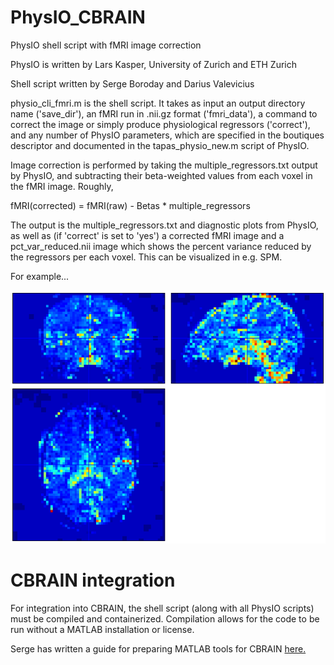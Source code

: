 # PhysIO_CBRAIN
PhysIO shell script with fMRI image correction

PhysIO is written by Lars Kasper, University of Zurich and ETH Zurich

Shell script written by Serge Boroday and Darius Valevicius


physio_cli_fmri.m is the shell script. It takes as input an output directory name ('save_dir'), an fMRI run in .nii.gz format ('fmri_data'), a command to correct the image or simply produce physiological regressors ('correct'), and any number of PhysIO parameters, which are specified in the boutiques descriptor and documented in the tapas_physio_new.m script of PhysIO.

Image correction is performed by taking the multiple_regressors.txt output by PhysIO, and subtracting their beta-weighted values from each voxel in the fMRI image. Roughly,

fMRI(corrected) = fMRI(raw) - Betas * multiple_regressors


The output is the multiple_regressors.txt and diagnostic plots from PhysIO, as well as (if 'correct' is set to 'yes') a corrected fMRI image and a pct_var_reduced.nii image which shows the percent variance reduced by the regressors per each voxel. This can be visualized in e.g. SPM.

For example...

![for example...](spin001_resting_post1_var_reduced.png)


# CBRAIN integration
For integration into CBRAIN, the shell script (along with all PhysIO scripts) must be compiled and containerized. Compilation allows for the code to be run without a MATLAB installation or license.

Serge has written a guide for preparing MATLAB tools for CBRAIN [here.](matlab_to_cbrain.md)